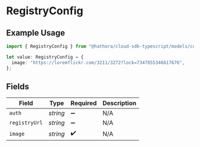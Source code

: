 # RegistryConfig

## Example Usage

```typescript
import { RegistryConfig } from "@hathora/cloud-sdk-typescript/models/components";

let value: RegistryConfig = {
  image: "https://loremflickr.com/3211/3272?lock=7347855346617676",
};
```

## Fields

| Field              | Type               | Required           | Description        |
| ------------------ | ------------------ | ------------------ | ------------------ |
| `auth`             | *string*           | :heavy_minus_sign: | N/A                |
| `registryUrl`      | *string*           | :heavy_minus_sign: | N/A                |
| `image`            | *string*           | :heavy_check_mark: | N/A                |